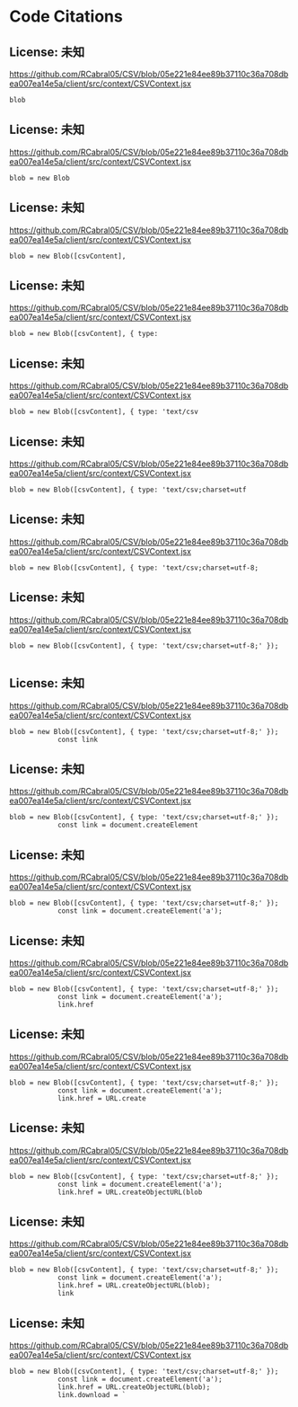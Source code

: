 # Code Citations

## License: 未知
https://github.com/RCabral05/CSV/blob/05e221e84ee89b37110c36a708dbea007ea14e5a/client/src/context/CSVContext.jsx

```
blob
```


## License: 未知
https://github.com/RCabral05/CSV/blob/05e221e84ee89b37110c36a708dbea007ea14e5a/client/src/context/CSVContext.jsx

```
blob = new Blob
```


## License: 未知
https://github.com/RCabral05/CSV/blob/05e221e84ee89b37110c36a708dbea007ea14e5a/client/src/context/CSVContext.jsx

```
blob = new Blob([csvContent],
```


## License: 未知
https://github.com/RCabral05/CSV/blob/05e221e84ee89b37110c36a708dbea007ea14e5a/client/src/context/CSVContext.jsx

```
blob = new Blob([csvContent], { type: 
```


## License: 未知
https://github.com/RCabral05/CSV/blob/05e221e84ee89b37110c36a708dbea007ea14e5a/client/src/context/CSVContext.jsx

```
blob = new Blob([csvContent], { type: 'text/csv
```


## License: 未知
https://github.com/RCabral05/CSV/blob/05e221e84ee89b37110c36a708dbea007ea14e5a/client/src/context/CSVContext.jsx

```
blob = new Blob([csvContent], { type: 'text/csv;charset=utf
```


## License: 未知
https://github.com/RCabral05/CSV/blob/05e221e84ee89b37110c36a708dbea007ea14e5a/client/src/context/CSVContext.jsx

```
blob = new Blob([csvContent], { type: 'text/csv;charset=utf-8;
```


## License: 未知
https://github.com/RCabral05/CSV/blob/05e221e84ee89b37110c36a708dbea007ea14e5a/client/src/context/CSVContext.jsx

```
blob = new Blob([csvContent], { type: 'text/csv;charset=utf-8;' });
            
```


## License: 未知
https://github.com/RCabral05/CSV/blob/05e221e84ee89b37110c36a708dbea007ea14e5a/client/src/context/CSVContext.jsx

```
blob = new Blob([csvContent], { type: 'text/csv;charset=utf-8;' });
            const link
```


## License: 未知
https://github.com/RCabral05/CSV/blob/05e221e84ee89b37110c36a708dbea007ea14e5a/client/src/context/CSVContext.jsx

```
blob = new Blob([csvContent], { type: 'text/csv;charset=utf-8;' });
            const link = document.createElement
```


## License: 未知
https://github.com/RCabral05/CSV/blob/05e221e84ee89b37110c36a708dbea007ea14e5a/client/src/context/CSVContext.jsx

```
blob = new Blob([csvContent], { type: 'text/csv;charset=utf-8;' });
            const link = document.createElement('a');
```


## License: 未知
https://github.com/RCabral05/CSV/blob/05e221e84ee89b37110c36a708dbea007ea14e5a/client/src/context/CSVContext.jsx

```
blob = new Blob([csvContent], { type: 'text/csv;charset=utf-8;' });
            const link = document.createElement('a');
            link.href
```


## License: 未知
https://github.com/RCabral05/CSV/blob/05e221e84ee89b37110c36a708dbea007ea14e5a/client/src/context/CSVContext.jsx

```
blob = new Blob([csvContent], { type: 'text/csv;charset=utf-8;' });
            const link = document.createElement('a');
            link.href = URL.create
```


## License: 未知
https://github.com/RCabral05/CSV/blob/05e221e84ee89b37110c36a708dbea007ea14e5a/client/src/context/CSVContext.jsx

```
blob = new Blob([csvContent], { type: 'text/csv;charset=utf-8;' });
            const link = document.createElement('a');
            link.href = URL.createObjectURL(blob
```


## License: 未知
https://github.com/RCabral05/CSV/blob/05e221e84ee89b37110c36a708dbea007ea14e5a/client/src/context/CSVContext.jsx

```
blob = new Blob([csvContent], { type: 'text/csv;charset=utf-8;' });
            const link = document.createElement('a');
            link.href = URL.createObjectURL(blob);
            link
```


## License: 未知
https://github.com/RCabral05/CSV/blob/05e221e84ee89b37110c36a708dbea007ea14e5a/client/src/context/CSVContext.jsx

```
blob = new Blob([csvContent], { type: 'text/csv;charset=utf-8;' });
            const link = document.createElement('a');
            link.href = URL.createObjectURL(blob);
            link.download = `
```

